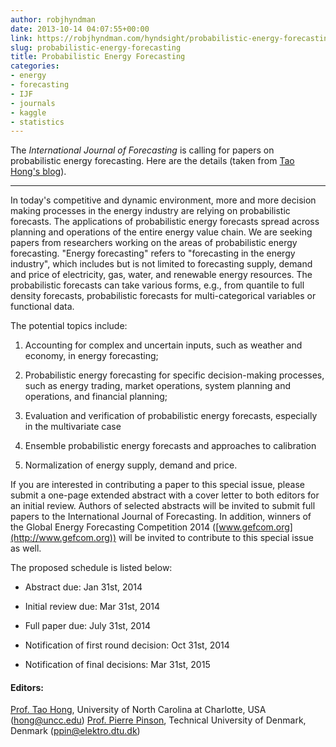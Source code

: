```yaml
---
author: robjhyndman
date: 2013-10-14 04:07:55+00:00
link: https://robjhyndman.com/hyndsight/probabilistic-energy-forecasting/
slug: probabilistic-energy-forecasting
title: Probabilistic Energy Forecasting
categories:
- energy
- forecasting
- IJF
- journals
- kaggle
- statistics
---
```


The _International Journal of Forecasting_ is calling for papers on probabilistic energy forecasting. Here are the details (taken from [Tao Hong's blog](http://drhongtao.blogspot.com.au/2013/10/probabilistic-energy-forecasting.html)).<!-- more -->



* * *



In today's competitive and dynamic environment, more and more decision making processes in the energy industry are relying on probabilistic forecasts. The applications of probabilistic energy forecasts spread across planning and operations of the entire energy value chain. We are seeking papers from researchers working on the areas of probabilistic energy forecasting. "Energy forecasting" refers to "forecasting in the energy industry", which includes but is not limited to forecasting supply, demand and price of electricity, gas, water, and renewable energy resources. The probabilistic forecasts can take various forms, e.g., from quantile to full density forecasts, probabilistic forecasts for multi-categorical variables or functional data.

The potential topics include:




    
  1. Accounting for complex and uncertain inputs, such as weather and economy, in energy forecasting;

    
  2. Probabilistic energy forecasting for specific decision-making processes, such as energy trading, market operations, system planning and operations, and financial planning;

    
  3. Evaluation and verification of probabilistic energy forecasts, especially in the multivariate case

    
  4. Ensemble probabilistic energy forecasts and approaches to calibration

    
  5. Normalization of energy supply, demand and price.



If you are interested in contributing a paper to this special issue, please submit a one-page extended abstract with a cover letter to both editors for an initial review. Authors of selected abstracts will be invited to submit full papers to the International Journal of Forecasting. In addition, winners of the Global Energy Forecasting Competition 2014 ([www.gefcom.org](http://www.gefcom.org)) will be invited to contribute to this special issue as well.

The proposed schedule is listed below:




    
  * Abstract due: Jan 31st, 2014

    
  * Initial review due: Mar 31st, 2014

    
  * Full paper due: July 31st, 2014

    
  * Notification of first round decision: Oct 31st, 2014

    
  * Notification of final decisions: Mar 31st, 2015





#### Editors:



[Prof. Tao Hong](https://sites.google.com/site/hongtao01/), University of North Carolina at Charlotte, USA ([hong@uncc.edu](mailto:hong@uncc.edu))
[Prof. Pierre Pinson](http://pierrepinson.com/), Technical University of Denmark, Denmark ([ppin@elektro.dtu.dk](mailto:ppin@elektro.dtu.dk))
